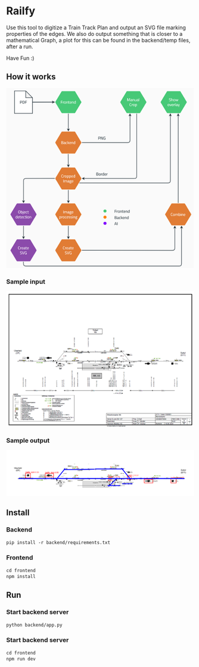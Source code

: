 # Railfy 

Use this tool to digitize a Train Track Plan and output an SVG file marking 
properties of the edges. We also do output something that is closer to a mathematical Graph, a plot
for this can be found in the backend/temp files, after a run. 

Have Fun :)

## How it works
![Pipeline](https://github.com/Mbskl2/railify/blob/master/pipeline.png?raw=true)

### Sample input
![Input pdf](https://github.com/Mbskl2/railify/blob/master/input.png?raw=true)

### Sample output
![Output](https://github.com/Mbskl2/railify/blob/master/output.png?raw=true)

## Install

### Backend

```
pip install -r backend/requirements.txt
```

### Frontend

```
cd frontend
npm install 
```

## Run

### Start backend server

```
python backend/app.py
```

### Start backend server

```
cd frontend
npm run dev
```